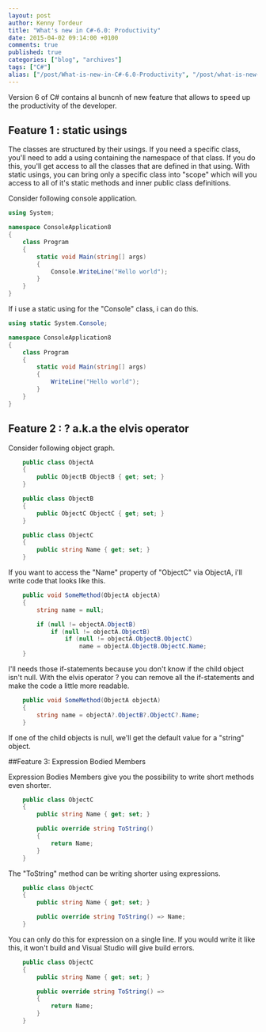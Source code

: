 ```yaml
---
layout: post
author: Kenny Tordeur
title: "What's new in C#-6.0: Productivity"
date: 2015-04-02 09:14:00 +0100
comments: true
published: true
categories: ["blog", "archives"]
tags: ["C#"]
alias: ["/post/What-is-new-in-C#-6.0-Productivity", "/post/what-is-new-in-C#-6.0-productivity"]
---
```

Version 6 of C# contains al buncnh of new feature that allows to speed up the productivity of the developer.

## Feature 1 : static usings

The classes are structured by their usings. If you need a specific class, you'll need to add a using containing the namespace of that class. If you do this, you'll get access to all the classes that are defined in that using. With static usings, you can bring only a specific class into "scope" which will you access to all of it's static methods and inner public class definitions.

Consider following console application.

```csharp
using System;

namespace ConsoleApplication8
{
    class Program
    {
        static void Main(string[] args)
        {
            Console.WriteLine("Hello world");
        }
    }
}
```

If i use a static using for the "Console" class, i can do this.

```csharp
using static System.Console;

namespace ConsoleApplication8
{
    class Program
    {
        static void Main(string[] args)
        {
            WriteLine("Hello world");
        }
    }
}
```

## Feature 2 : ? a.k.a the elvis operator

Consider following object graph.

```csharp
    public class ObjectA
    {
        public ObjectB ObjectB { get; set; }
    }

    public class ObjectB
    {
        public ObjectC ObjectC { get; set; }
    }

    public class ObjectC
    {
        public string Name { get; set; }
    }
```

If you want to access the "Name" property of "ObjectC" via ObjectA, i'll write code that looks like this.

```csharp
    public void SomeMethod(ObjectA objectA)
    {
        string name = null;

        if (null != objectA.ObjectB)
            if (null != objectA.ObjectB)
                if (null != objectA.ObjectB.ObjectC)
                    name = objectA.ObjectB.ObjectC.Name;
    }
```

I'll needs those if-statements because you don't know if the child object isn't null. With the elvis operator ? you can remove all the if-statements and make the code a little more readable.

```csharp
    public void SomeMethod(ObjectA objectA)
    {
        string name = objectA?.ObjectB?.ObjectC?.Name;
    }
```

If one of the child objects is null, we'll get the default value for a "string" object.

##Feature 3:  Expression Bodied Members

Expression Bodies Members give you the possibility to write short methods even shorter.

```csharp
    public class ObjectC
    {
        public string Name { get; set; }

        public override string ToString()
        {
            return Name;
        }
    }
```

The "ToString" method can be writing shorter using expressions.

```csharp
    public class ObjectC
    {
        public string Name { get; set; }

        public override string ToString() => Name;
    }
```

You can only do this for expression on a single line. If you would write it like this, it won't build and Visual Studio will give build errors.

```csharp
    public class ObjectC
    {
        public string Name { get; set; }

        public override string ToString() =>  
        {
            return Name;
        }
    }
```













